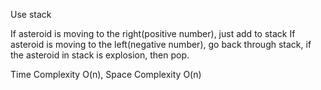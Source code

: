 Use stack

If asteroid is moving to the right(positive number), just add to stack
If asteroid is moving to the left(negative number), go back through stack, if the asteroid in stack is explosion, then pop.

Time Complexity O(n), Space Complexity O(n)